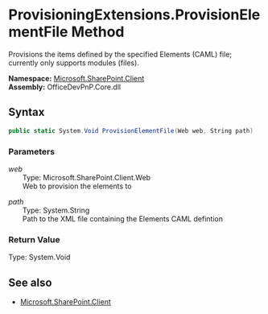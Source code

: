# ProvisioningExtensions.ProvisionElementFile Method  
Provisions the items defined by the specified Elements (CAML) file; currently only supports modules (files).  

**Namespace:** [Microsoft.SharePoint.Client](Microsoft.SharePoint.Client.md)  
**Assembly:** OfficeDevPnP.Core.dll  
## Syntax
```C#
public static System.Void ProvisionElementFile(Web web, String path)
```
### Parameters
*web*  
&emsp;&emsp;Type: Microsoft.SharePoint.Client.Web  
&emsp;&emsp;Web to provision the elements to  
  
*path*  
&emsp;&emsp;Type: System.String  
&emsp;&emsp;Path to the XML file containing the Elements CAML defintion  
  
### Return Value
Type: System.Void  

## See also
- [Microsoft.SharePoint.Client](Microsoft.SharePoint.Client.md)
